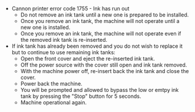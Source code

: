 - Cannon printer error code 1755 - Ink has run out
  - Do not remove an ink tank until a new one is prepared to be installed.
  - Once you remove an ink tank, the machine will not operate until a new one is installed.
  - Once you remove an ink tank, the machine will not operate even if the removed ink tank is re-inserted.
- If ink tank has already been removed and you do not wish to replace it but to continue to use remaining ink tanks:
  - Open the front cover and eject the re-inserted ink tank.
  - Off the power source with the cover still open and ink tank removed.
  - With the machine power off, re-insert back the ink tank and close the cover.
  - Power back the machine.
  - You will be prompted and allowed to bypass the low or emtpy ink tank by pressing the "Stop" button for 5 seconds. 
  - Machine operational again.  
